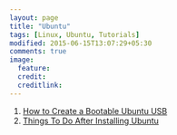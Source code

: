 ```yaml
---
layout: page
title: "Ubuntu"
tags: [Linux, Ubuntu, Tutorials]
modified: 2015-06-15T13:07:29+05:30
comments: true
image:
  feature:
  credit:
  creditlink:
---
```



1. <a href="/linux/ubuntu/how-to-create-a-bootable-ubuntu-usb/"> How to Create a Bootable Ubuntu USB </a>
1. <a href="/linux/ubuntu/things-to-do-after-installing-ubuntu-desktop/"> Things To Do After Installing Ubuntu </a>
